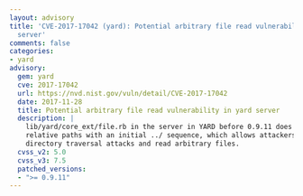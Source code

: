 ```yaml
---
layout: advisory
title: 'CVE-2017-17042 (yard): Potential arbitrary file read vulnerability in yard
  server'
comments: false
categories:
- yard
advisory:
  gem: yard
  cve: 2017-17042
  url: https://nvd.nist.gov/vuln/detail/CVE-2017-17042
  date: 2017-11-28
  title: Potential arbitrary file read vulnerability in yard server
  description: |
    lib/yard/core_ext/file.rb in the server in YARD before 0.9.11 does not block
    relative paths with an initial ../ sequence, which allows attackers to conduct
    directory traversal attacks and read arbitrary files.
  cvss_v2: 5.0
  cvss_v3: 7.5
  patched_versions:
  - ">= 0.9.11"
---
```

